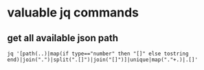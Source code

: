 # valuable jq commands

## get all available json path
`jq '[path(..)|map(if type=="number" then "[]" else tostring end)|join(".")|split(".[]")|join("[]")]|unique|map("."+.)|.[]'`
